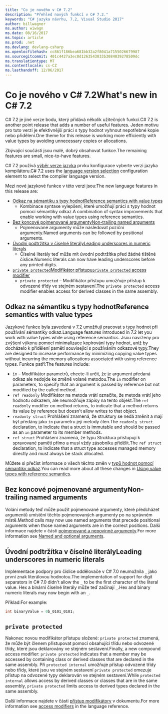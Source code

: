 ```yaml
---
title: "Co je nového v C# 7.2"
description: "Přehled nových funkcí v C# 7.2."
keywords: "C# jazyka návrhu, 7.2, Visual Studio 2017"
author: billwagner
ms.author: wiwagn
ms.date: 08/16/2017
ms.topic: article
ms.prod: .net
ms.devlang: devlang-csharp
ms.openlocfilehash: cc861f186bea681bb32a2f8041a7155026679987
ms.sourcegitcommit: 401c4427a3ec0d1263543033b3084039278509dc
ms.translationtype: MT
ms.contentlocale: cs-CZ
ms.lasthandoff: 12/06/2017
---
```

# <a name="whats-new-in-c-72"></a><span data-ttu-id="b669a-104">Co je nového v C# 7.2</span><span class="sxs-lookup"><span data-stu-id="b669a-104">What's new in C# 7.2</span></span>

<span data-ttu-id="b669a-105">C# 7.2 je jiné verze bodu, který přidává několik užitečných funkcí.</span><span class="sxs-lookup"><span data-stu-id="b669a-105">C# 7.2 is another point release that adds a number of useful features.</span></span>
<span data-ttu-id="b669a-106">Jeden motivu pro tuto verzi je efektivnější práci s typy hodnot vyhnout nepotřebné kopie nebo přidělení.</span><span class="sxs-lookup"><span data-stu-id="b669a-106">One theme for this release is working more efficiently with value types by avoiding unnecessary copies or allocations.</span></span> 

<span data-ttu-id="b669a-107">Zbývající součásti jsou malé, dobrý obsahovat funkce.</span><span class="sxs-lookup"><span data-stu-id="b669a-107">The remaining features are small, nice-to-have features.</span></span>

<span data-ttu-id="b669a-108">C# 7.2 používá [výběr verze jazyka](csharp-7-1.md#language-version-selection) prvku konfigurace vyberte verzi jazyka kompilátoru.</span><span class="sxs-lookup"><span data-stu-id="b669a-108">C# 7.2 uses the [language version selection](csharp-7-1.md#language-version-selection) configuration element to select the compiler language version.</span></span>

<span data-ttu-id="b669a-109">Mezi nové jazykové funkce v této verzi jsou:</span><span class="sxs-lookup"><span data-stu-id="b669a-109">The new language features in this release are:</span></span>

* [<span data-ttu-id="b669a-110">Odkaz na sémantiku s typy hodnot</span><span class="sxs-lookup"><span data-stu-id="b669a-110">Reference semantics with value types</span></span>](#reference-semantics-with-value-types)
  - <span data-ttu-id="b669a-111">Kombinace syntaxe vylepšení, které umožňují práci s typy hodnot pomocí sémantiky odkaz.</span><span class="sxs-lookup"><span data-stu-id="b669a-111">A combination of syntax improvements that enable working with value types using reference semantics.</span></span>
* [<span data-ttu-id="b669a-112">Bez koncové pojmenované argumenty</span><span class="sxs-lookup"><span data-stu-id="b669a-112">Non-trailing named arguments</span></span>](#non-trailing-named-arguments)
  - <span data-ttu-id="b669a-113">Pojmenované argumenty může následovat poziční argumenty.</span><span class="sxs-lookup"><span data-stu-id="b669a-113">Named arguments can be followed by positional arguments.</span></span>
* [<span data-ttu-id="b669a-114">Úvodní podtržítka v číselné literály</span><span class="sxs-lookup"><span data-stu-id="b669a-114">Leading underscores in numeric literals</span></span>](#leading-underscores-in-numeric-literals)
  - <span data-ttu-id="b669a-115">Číselné literály teď může mít úvodní podtržítka před žádné tištěné číslice.</span><span class="sxs-lookup"><span data-stu-id="b669a-115">Numeric literals can now have leading underscores before any printed digits.</span></span>
* [<span data-ttu-id="b669a-116">`private protected`Modifikátor přístupu</span><span class="sxs-lookup"><span data-stu-id="b669a-116">`private protected` access modifier</span></span>](#private-protected)
  - <span data-ttu-id="b669a-117">`private protected` – Modifikátor přístupu umožňuje přístup k odvozené třídy ve stejném sestavení.</span><span class="sxs-lookup"><span data-stu-id="b669a-117">The `private protected` access modifier enables access for derived classes in the same assembly.</span></span>

## <a name="reference-semantics-with-value-types"></a><span data-ttu-id="b669a-118">Odkaz na sémantiku s typy hodnot</span><span class="sxs-lookup"><span data-stu-id="b669a-118">Reference semantics with value types</span></span>

<span data-ttu-id="b669a-119">Jazykové funkce byla zavedená v 7.2 umožňují pracovat s typy hodnot při používání sémantiky odkaz.</span><span class="sxs-lookup"><span data-stu-id="b669a-119">Language features introduced in 7.2 let you work with value types while using reference semantics.</span></span> <span data-ttu-id="b669a-120">Jsou navrženy pro zvýšení výkonu pomocí minimalizace kopírování typy hodnot, aniž by docházelo k přidělení paměti související s používáním odkazové typy.</span><span class="sxs-lookup"><span data-stu-id="b669a-120">They are designed to increase performance by minimizing copying value types without incurring the memory allocations associated with using reference types.</span></span> <span data-ttu-id="b669a-121">Funkce patří:</span><span class="sxs-lookup"><span data-stu-id="b669a-121">The features include:</span></span>

 - <span data-ttu-id="b669a-122">`in` – Modifikátor parametrů, chcete-li určit, že je argument předaná odkaz ale nedojde ke změně volané metodou.</span><span class="sxs-lookup"><span data-stu-id="b669a-122">The `in` modifier on parameters, to specify that an argument is passed by reference but not modified by the called method.</span></span>
 - <span data-ttu-id="b669a-123">`ref readonly` Modifikátor na metoda vrátí označíte, že metoda vrátí jeho hodnotu odkazem, ale neumožňuje zápisy na tento objekt.</span><span class="sxs-lookup"><span data-stu-id="b669a-123">The `ref readonly` modifier on method returns, to indicate that a method returns its value by reference but doesn't allow writes to that object.</span></span>
 - <span data-ttu-id="b669a-124">`readonly struct` Prohlášení znamená, že struktury se nedá změnit a mají být předány jako `in` parametru její metody člen.</span><span class="sxs-lookup"><span data-stu-id="b669a-124">The `readonly struct` declaration, to indicate that a struct is immutable and should be passed as an `in` parameter to its member methods.</span></span>
 - <span data-ttu-id="b669a-125">`ref struct` Prohlášení znamená, že typu Struktura přistupují k spravované paměti přímo a musí vždy zásobníku přidělit.</span><span class="sxs-lookup"><span data-stu-id="b669a-125">The `ref struct` declaration, to indicate that a struct type accesses managed memory directly and must always be stack allocated.</span></span>

<span data-ttu-id="b669a-126">Můžete si přečíst informace o všech těchto změn v [typů hodnot pomocí sémantiky odkaz](../reference-semantics-with-value-types.md).</span><span class="sxs-lookup"><span data-stu-id="b669a-126">You can read more about all these changes in [Using value types with reference semantics](../reference-semantics-with-value-types.md).</span></span>

## <a name="non-trailing-named-arguments"></a><span data-ttu-id="b669a-127">Bez koncové pojmenované argumenty</span><span class="sxs-lookup"><span data-stu-id="b669a-127">Non-trailing named arguments</span></span>

<span data-ttu-id="b669a-128">Volání metody teď může použít pojmenované argumenty, které předcházet argumentů umístění těchto pojmenovaných argumenty po na správném místě.</span><span class="sxs-lookup"><span data-stu-id="b669a-128">Method calls may now use named arguments that precede positional arguments when those named arguments are in the correct positions.</span></span> <span data-ttu-id="b669a-129">Další informace najdete v části [pojmenované a nepovinné argumenty](../programming-guide/classes-and-structs/named-and-optional-arguments.md).</span><span class="sxs-lookup"><span data-stu-id="b669a-129">For more information see [Named and optional arguments](../programming-guide/classes-and-structs/named-and-optional-arguments.md).</span></span>

## <a name="leading-underscores-in-numeric-literals"></a><span data-ttu-id="b669a-130">Úvodní podtržítka v číselné literály</span><span class="sxs-lookup"><span data-stu-id="b669a-130">Leading underscores in numeric literals</span></span>

<span data-ttu-id="b669a-131">Implementace podpory pro číslice oddělovače v C# 7.0 neumožnila `_` jako první znak literálovou hodnotou.</span><span class="sxs-lookup"><span data-stu-id="b669a-131">The implementation of support for digit separators in C# 7.0 didn't allow the `_` to be the first character of the literal value.</span></span> <span data-ttu-id="b669a-132">Hex a binární číselné literály může teď začínají `_`.</span><span class="sxs-lookup"><span data-stu-id="b669a-132">Hex and binary numeric literals may now begin with an `_`.</span></span> 

<span data-ttu-id="b669a-133">Příklad:</span><span class="sxs-lookup"><span data-stu-id="b669a-133">For example:</span></span>

```csharp
int binaryValue = 0b_0101_0101;
```

## `private protected`

<span data-ttu-id="b669a-134">Nakonec novou modifikátor přístupu složené: `private protected` znamená, že může být členem přistupovat pomocí obsahující třídu nebo odvozené třídy, které jsou deklarovány ve stejném sestavení.</span><span class="sxs-lookup"><span data-stu-id="b669a-134">Finally, a new compound access modifier: `private protected` indicates that a member may be accessed by containing class or derived classes that are declared in the same assembly.</span></span> <span data-ttu-id="b669a-135">Při `protected internal` umožňuje přístup odvozené třídy nebo třídy, které jsou ve stejném sestavení `private protected` omezuje přístup na odvozené typy deklarován ve stejném sestavení.</span><span class="sxs-lookup"><span data-stu-id="b669a-135">While `protected internal` allows access by derived classes or classes that are in the same assembly, `private protected` limits access to derived types declared in the same assembly.</span></span>

<span data-ttu-id="b669a-136">Další informace najdete v části [přístup modifikátory](../language-reference/keywords/access-modifiers.md) v dokumentu.</span><span class="sxs-lookup"><span data-stu-id="b669a-136">For more information see [access modifiers](../language-reference/keywords/access-modifiers.md) in the language reference.</span></span>
